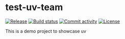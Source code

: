 # test-uv-team

[![Release](https://img.shields.io/github/v/release/cast42/test-uv-team)](https://img.shields.io/github/v/release/cast42/test-uv-team)
[![Build status](https://img.shields.io/github/actions/workflow/status/cast42/test-uv-team/main.yml?branch=main)](https://github.com/cast42/test-uv-team/actions/workflows/main.yml?query=branch%3Amain)
[![Commit activity](https://img.shields.io/github/commit-activity/m/cast42/test-uv-team)](https://img.shields.io/github/commit-activity/m/cast42/test-uv-team)
[![License](https://img.shields.io/github/license/cast42/test-uv-team)](https://img.shields.io/github/license/cast42/test-uv-team)

This is a demo project to showcase uv
